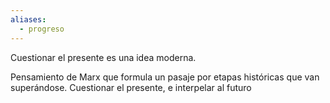 ```yaml
---
aliases:
  - progreso
---
```


Cuestionar el presente es una idea moderna.

Pensamiento de Marx que formula un pasaje por etapas históricas que van superándose. Cuestionar el presente, e interpelar al futuro 